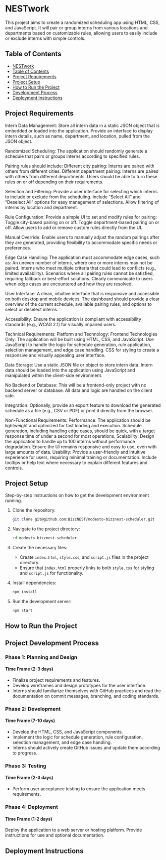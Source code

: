 # NESTwork

This project aims to create a randomized scheduling app using HTML, CSS, and JavaScript. It will pair or group interns from various locations and departments based on customizable rules, allowing users to easily include or exclude interns with simple controls.

## Table of Contents

- [NESTwork](#nestwork)
- [Table of Contents](#table-of-contents)
- [Project Requirements](#project-requirements)
- [Project Setup](#project-setup)
- [How to Run the Project](#how-to-run-the-project)
- [Development Process](#development-process)
- [Deployment Instructions](#deployment-instructions)
 
## Project Requirements

Intern Data Management:
    Store all intern data in a static JSON object that is embedded or loaded into the application.
    Provide an interface to display intern details, such as name, department, and location, pulled from the JSON object.

Randomized Scheduling:
    The application should randomly generate a schedule that pairs or groups interns according to specified rules.

Pairing rules should include:
    Different city pairing: Interns are paired with others from different cities.
    Different department pairing: Interns are paired with others from different departments.
    Users should be able to turn these rules on or off depending on their requirements.

Selection and Filtering:
    Provide a user interface for selecting which interns to include or exclude from the scheduling.
    Include “Select All” and “Deselect All” options for easy management of selections.
    Allow filtering of interns by location and department.

Rule Configuration:
    Provide a simple UI to set and modify rules for pairing:
    Toggle city-based pairing on or off.
    Toggle department-based pairing on or off.
    Allow users to add or remove custom rules directly from the UI.

Manual Override:
    Enable users to manually adjust the random pairings after they are generated, providing flexibility to accommodate specific needs or preferences.

Edge Case Handling:
    The application must accommodate edge cases, such as:
        An uneven number of interns, where one or more interns may not be paired.
        Interns who meet multiple criteria that could lead to conflicts (e.g., limited availability). 
        Scenarios where all pairing rules cannot be satisfied, requiring fallback or best-effort solutions.
        Clearly communicate to users when edge cases are encountered and how they are resolved.

User Interface:
    A clean, intuitive interface that is responsive and accessible on both desktop and mobile devices.
    The dashboard should provide a clear overview of the current schedule, available pairing rules, and options to select or deselect interns.

Accessibility:
    Ensure the application is compliant with accessibility standards (e.g., WCAG 2.1) for visually impaired users.

Technical Requirements:
    Platform and Technology:
        Frontend Technologies Only: The application will be built using HTML, CSS, and JavaScript.
        Use JavaScript to handle the logic for schedule generation, rule application, selection management, and edge case handling.
        CSS for styling to create a responsive and visually appealing user interface.

Data Storage:
    Use a static JSON file or object to store intern data. 
    Intern data should be loaded into the application using JavaScript and manipulated within the client-side environment.

No Backend or Database:
    This will be a frontend-only project with no backend server or database.
    All data and logic are handled on the client side.

Integration:
    Optionally, provide an export feature to download the generated schedule as a file (e.g., CSV or PDF) or print it directly from the browser.

Non-Functional Requirements:
    Performance:
        The application should be lightweight and optimized for fast loading and execution.
        Schedule generation, including handling edge cases, should be quick, with a target response time of under a second for most operations.
    Scalability:
        Design the application to handle up to 100 interns without performance degradation.
        Ensure the UI remains responsive and easy to use, even with large amounts of data.
    Usability:
        Provide a user-friendly and intuitive experience for users, requiring minimal training or documentation.
        Include tooltips or help text where necessary to explain different features and controls.

## Project Setup

Step-by-step instructions on how to get the development environment running.

1. Clone the repository:
    ```sh
    git clone git@github.com:BizzNEST/modesto-bizznest-scheduler.git
    ```

2. Navigate to the project directory:
    ```sh
    cd modesto-bizznest-scheduler
    ```

3. Create the necessary files:
   - Create `index.html`, `style.css`, and `script.js` files in the project directory.
   - Ensure that `index.html` properly links to both `style.css` for styling and `script.js` for functionality.

4. Install dependencies:
    ```sh
    npm install
    ```

5. Run the development server:
    ```sh
    npm start
    ```

## How to Run the Project


## Project Development Process

### Phase 1: Planning and Design 
#### Time Frame (2-3 days)
* Finalize project requirements and features.
* Develop wireframes and design prototypes for the user interface.
* Interns should familiarize themselves with GitHub practices and read the documentation on commit messages, branching, and coding standards.

### Phase 2: Development 
#### Time Frame (7-10 days)
* Develop the HTML, CSS, and JavaScript components.
* Implement the logic for schedule generation, rule configuration, selection management, and edge case handling.
* Interns should actively create GitHub issues and update them according to progress.

### Phase 3: Testing
#### Time Frame (2-3 days)
* Perform user acceptance testing to ensure the application meets requirements.

### Phase 4: Deployment 
#### Time Frame (1-2 days)
Deploy the application to a web server or hosting platform.
Provide instructions for use and optional documentation.


## Deployment Instructions




